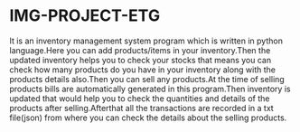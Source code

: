 # IMG-PROJECT-ETG
It is an inventory management system program which is written in python language.Here you can add products/items in your inventory.Then the updated inventory helps you to check your stocks that means you can check how many products do you have in your inventory along with the products details also.Then you can sell any products.At the time of selling products  bills are automatically generated in this program.Then inventory is updated that would help you to check the quantities and details of the products after selling.Afterthat all the transactions are recorded in a txt file(json) from where you can check the details about the selling products.
